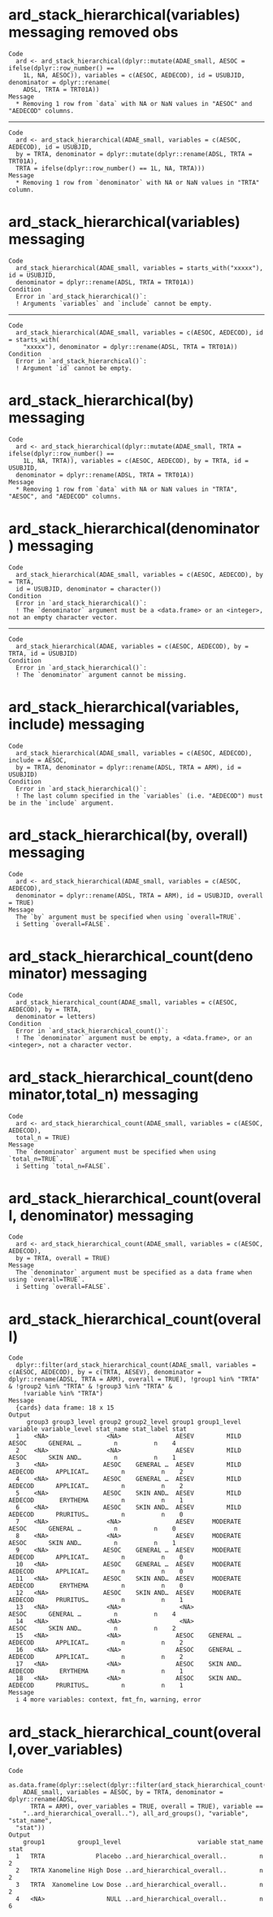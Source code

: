# ard_stack_hierarchical(variables) messaging removed obs

    Code
      ard <- ard_stack_hierarchical(dplyr::mutate(ADAE_small, AESOC = ifelse(dplyr::row_number() ==
        1L, NA, AESOC)), variables = c(AESOC, AEDECOD), id = USUBJID, denominator = dplyr::rename(
        ADSL, TRTA = TRT01A))
    Message
      * Removing 1 row from `data` with NA or NaN values in "AESOC" and "AEDECOD" columns.

---

    Code
      ard <- ard_stack_hierarchical(ADAE_small, variables = c(AESOC, AEDECOD), id = USUBJID,
      by = TRTA, denominator = dplyr::mutate(dplyr::rename(ADSL, TRTA = TRT01A),
      TRTA = ifelse(dplyr::row_number() == 1L, NA, TRTA)))
    Message
      * Removing 1 row from `denominator` with NA or NaN values in "TRTA" column.

# ard_stack_hierarchical(variables) messaging

    Code
      ard_stack_hierarchical(ADAE_small, variables = starts_with("xxxxx"), id = USUBJID,
      denominator = dplyr::rename(ADSL, TRTA = TRT01A))
    Condition
      Error in `ard_stack_hierarchical()`:
      ! Arguments `variables` and `include` cannot be empty.

---

    Code
      ard_stack_hierarchical(ADAE_small, variables = c(AESOC, AEDECOD), id = starts_with(
        "xxxxx"), denominator = dplyr::rename(ADSL, TRTA = TRT01A))
    Condition
      Error in `ard_stack_hierarchical()`:
      ! Argument `id` cannot be empty.

# ard_stack_hierarchical(by) messaging

    Code
      ard <- ard_stack_hierarchical(dplyr::mutate(ADAE_small, TRTA = ifelse(dplyr::row_number() ==
        1L, NA, TRTA)), variables = c(AESOC, AEDECOD), by = TRTA, id = USUBJID,
      denominator = dplyr::rename(ADSL, TRTA = TRT01A))
    Message
      * Removing 1 row from `data` with NA or NaN values in "TRTA", "AESOC", and "AEDECOD" columns.

# ard_stack_hierarchical(denominator) messaging

    Code
      ard_stack_hierarchical(ADAE_small, variables = c(AESOC, AEDECOD), by = TRTA,
      id = USUBJID, denominator = character())
    Condition
      Error in `ard_stack_hierarchical()`:
      ! The `denominator` argument must be a <data.frame> or an <integer>, not an empty character vector.

---

    Code
      ard_stack_hierarchical(ADAE, variables = c(AESOC, AEDECOD), by = TRTA, id = USUBJID)
    Condition
      Error in `ard_stack_hierarchical()`:
      ! The `denominator` argument cannot be missing.

# ard_stack_hierarchical(variables, include) messaging

    Code
      ard_stack_hierarchical(ADAE_small, variables = c(AESOC, AEDECOD), include = AESOC,
      by = TRTA, denominator = dplyr::rename(ADSL, TRTA = ARM), id = USUBJID)
    Condition
      Error in `ard_stack_hierarchical()`:
      ! The last column specified in the `variables` (i.e. "AEDECOD") must be in the `include` argument.

# ard_stack_hierarchical(by, overall) messaging

    Code
      ard <- ard_stack_hierarchical(ADAE_small, variables = c(AESOC, AEDECOD),
      denominator = dplyr::rename(ADSL, TRTA = ARM), id = USUBJID, overall = TRUE)
    Message
      The `by` argument must be specified when using `overall=TRUE`.
      i Setting `overall=FALSE`.

# ard_stack_hierarchical_count(denominator) messaging

    Code
      ard_stack_hierarchical_count(ADAE_small, variables = c(AESOC, AEDECOD), by = TRTA,
      denominator = letters)
    Condition
      Error in `ard_stack_hierarchical_count()`:
      ! The `denominator` argument must be empty, a <data.frame>, or an <integer>, not a character vector.

# ard_stack_hierarchical_count(denominator,total_n) messaging

    Code
      ard <- ard_stack_hierarchical_count(ADAE_small, variables = c(AESOC, AEDECOD),
      total_n = TRUE)
    Message
      The `denominator` argument must be specified when using `total_n=TRUE`.
      i Setting `total_n=FALSE`.

# ard_stack_hierarchical_count(overall, denominator) messaging

    Code
      ard <- ard_stack_hierarchical_count(ADAE_small, variables = c(AESOC, AEDECOD),
      by = TRTA, overall = TRUE)
    Message
      The `denominator` argument must be specified as a data frame when using `overall=TRUE`.
      i Setting `overall=FALSE`.

# ard_stack_hierarchical_count(overall)

    Code
      dplyr::filter(ard_stack_hierarchical_count(ADAE_small, variables = c(AESOC, AEDECOD), by = c(TRTA, AESEV), denominator = dplyr::rename(ADSL, TRTA = ARM), overall = TRUE), !group1 %in% "TRTA" & !group2 %in% "TRTA" & !group3 %in% "TRTA" &
        !variable %in% "TRTA")
    Message
      {cards} data frame: 18 x 15
    Output
         group3 group3_level group2 group2_level group1 group1_level variable variable_level stat_name stat_label stat
      1    <NA>                <NA>               AESEV         MILD    AESOC      GENERAL …         n          n    4
      2    <NA>                <NA>               AESEV         MILD    AESOC      SKIN AND…         n          n    1
      3    <NA>               AESOC    GENERAL …  AESEV         MILD  AEDECOD      APPLICAT…         n          n    2
      4    <NA>               AESOC    GENERAL …  AESEV         MILD  AEDECOD      APPLICAT…         n          n    2
      5    <NA>               AESOC    SKIN AND…  AESEV         MILD  AEDECOD       ERYTHEMA         n          n    1
      6    <NA>               AESOC    SKIN AND…  AESEV         MILD  AEDECOD      PRURITUS…         n          n    0
      7    <NA>                <NA>               AESEV     MODERATE    AESOC      GENERAL …         n          n    0
      8    <NA>                <NA>               AESEV     MODERATE    AESOC      SKIN AND…         n          n    1
      9    <NA>               AESOC    GENERAL …  AESEV     MODERATE  AEDECOD      APPLICAT…         n          n    0
      10   <NA>               AESOC    GENERAL …  AESEV     MODERATE  AEDECOD      APPLICAT…         n          n    0
      11   <NA>               AESOC    SKIN AND…  AESEV     MODERATE  AEDECOD       ERYTHEMA         n          n    0
      12   <NA>               AESOC    SKIN AND…  AESEV     MODERATE  AEDECOD      PRURITUS…         n          n    1
      13   <NA>                <NA>                <NA>                 AESOC      GENERAL …         n          n    4
      14   <NA>                <NA>                <NA>                 AESOC      SKIN AND…         n          n    2
      15   <NA>                <NA>               AESOC    GENERAL …  AEDECOD      APPLICAT…         n          n    2
      16   <NA>                <NA>               AESOC    GENERAL …  AEDECOD      APPLICAT…         n          n    2
      17   <NA>                <NA>               AESOC    SKIN AND…  AEDECOD       ERYTHEMA         n          n    1
      18   <NA>                <NA>               AESOC    SKIN AND…  AEDECOD      PRURITUS…         n          n    1
    Message
      i 4 more variables: context, fmt_fn, warning, error

# ard_stack_hierarchical_count(overall,over_variables)

    Code
      as.data.frame(dplyr::select(dplyr::filter(ard_stack_hierarchical_count(
        ADAE_small, variables = AESOC, by = TRTA, denominator = dplyr::rename(ADSL,
          TRTA = ARM), over_variables = TRUE, overall = TRUE), variable ==
        "..ard_hierarchical_overall.."), all_ard_groups(), "variable", "stat_name",
      "stat"))
    Output
        group1         group1_level                     variable stat_name stat
      1   TRTA              Placebo ..ard_hierarchical_overall..         n    2
      2   TRTA Xanomeline High Dose ..ard_hierarchical_overall..         n    2
      3   TRTA  Xanomeline Low Dose ..ard_hierarchical_overall..         n    2
      4   <NA>                 NULL ..ard_hierarchical_overall..         n    6

